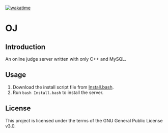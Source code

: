 [![wakatime](https://wakatime.com/badge/github/langningchen/OJ.svg)](https://wakatime.com/badge/github/langningchen/OJ)

# OJ

## Introduction

An online judge server written with only C++ and MySQL.

## Usage

1. Download the install script file from [Install.bash](https://raw.githubusercontent.com/langningchen/OJ/master/Install.bash).
2. Run `bash Install.bash` to install the server.

## License

This project is licensed under the terms of the GNU General Public License v3.0.
